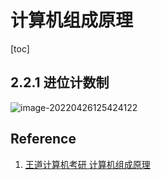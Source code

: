 # 计算机组成原理

[toc]

## 2.2.1 进位计数制

![image-20220426125424122](C:\Users\lee.wang\AppData\Roaming\Typora\typora-user-images\image-20220426125424122.png)



## Reference

1. [王道计算机考研 计算机组成原理](https://www.bilibili.com/video/BV1BE411D7ii?spm_id_from=333.337.search-card.all.click)